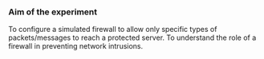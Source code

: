 ### Aim of the experiment

To configure a simulated firewall to allow only specific types of
packets/messages to reach a protected server. To understand the role of a firewall in preventing network
intrusions.
